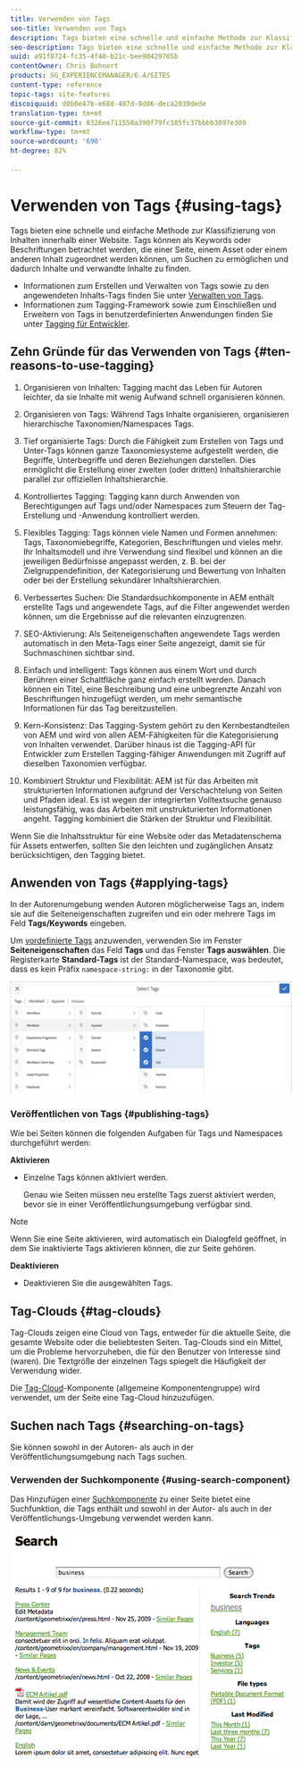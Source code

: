 ```yaml
---
title: Verwenden von Tags
seo-title: Verwenden von Tags
description: Tags bieten eine schnelle und einfache Methode zur Klassifizierung von Inhalten innerhalb einer Website.
seo-description: Tags bieten eine schnelle und einfache Methode zur Klassifizierung von Inhalten innerhalb einer Website.
uuid: a91f8724-fc35-4f40-b21c-bee90429765b
contentOwner: Chris Bohnert
products: SG_EXPERIENCEMANAGER/6.4/SITES
content-type: reference
topic-tags: site-features
discoiquuid: d0b0e47b-e68d-407d-9d06-deca2039dede
translation-type: tm+mt
source-git-commit: 8326ee711558a390f79fc185fc37bbbb3097e309
workflow-type: tm+mt
source-wordcount: '690'
ht-degree: 82%

---
```



# Verwenden von Tags {#using-tags}

Tags bieten eine schnelle und einfache Methode zur Klassifizierung von Inhalten innerhalb einer Website. Tags können als Keywords oder Beschriftungen betrachtet werden, die einer Seite, einem Asset oder einem anderen Inhalt zugeordnet werden können, um Suchen zu ermöglichen und dadurch Inhalte und verwandte Inhalte zu finden.

* Informationen zum Erstellen und Verwalten von Tags sowie zu den angewendeten Inhalts-Tags finden Sie unter [Verwalten von Tags](/help/sites-administering/tags.md).
* Informationen zum Tagging-Framework sowie zum Einschließen und Erweitern von Tags in benutzerdefinierten Anwendungen finden Sie unter [Tagging für Entwickler](/help/sites-developing/tags.md).

## Zehn Gründe für das Verwenden von Tags {#ten-reasons-to-use-tagging}

1. Organisieren von Inhalten: Tagging macht das Leben für Autoren leichter, da sie Inhalte mit wenig Aufwand schnell organisieren können.

1. Organisieren von Tags: Während Tags Inhalte organisieren, organisieren hierarchische Taxonomien/Namespaces Tags.

1. Tief organisierte Tags: Durch die Fähigkeit zum Erstellen von Tags und Unter-Tags können ganze Taxonomiesysteme aufgestellt werden, die Begriffe, Unterbegriffe und deren Beziehungen darstellen. Dies ermöglicht die Erstellung einer zweiten (oder dritten) Inhaltshierarchie parallel zur offiziellen Inhaltshierarchie.

1. Kontrolliertes Tagging: Tagging kann durch Anwenden von Berechtigungen auf Tags und/oder Namespaces zum Steuern der Tag-Erstellung und -Anwendung kontrolliert werden.

1. Flexibles Tagging: Tags können viele Namen und Formen annehmen: Tags, Taxonomiebegriffe, Kategorien, Beschriftungen und vieles mehr. Ihr Inhaltsmodell und ihre Verwendung sind flexibel und können an die jeweiligen Bedürfnisse angepasst werden, z. B. bei der Zielgruppendefinition, der Kategorisierung und Bewertung von Inhalten oder bei der Erstellung sekundärer Inhaltshierarchien.

1. Verbessertes Suchen: Die Standardsuchkomponente in AEM enthält erstellte Tags und angewendete Tags, auf die Filter angewendet werden können, um die Ergebnisse auf die relevanten einzugrenzen.

1. SEO-Aktivierung: Als Seiteneigenschaften angewendete Tags werden automatisch in den Meta-Tags einer Seite angezeigt, damit sie für Suchmaschinen sichtbar sind.

1. Einfach und intelligent: Tags können aus einem Wort und durch Berühren einer Schaltfläche ganz einfach erstellt werden. Danach können ein Titel, eine Beschreibung und eine unbegrenzte Anzahl von Beschriftungen hinzugefügt werden, um mehr semantische Informationen für das Tag bereitzustellen.

1. Kern-Konsistenz: Das Tagging-System gehört zu den Kernbestandteilen von AEM und wird von allen AEM-Fähigkeiten für die Kategorisierung von Inhalten verwendet. Darüber hinaus ist die Tagging-API für Entwickler zum Erstellen Tagging-fähiger Anwendungen mit Zugriff auf dieselben Taxonomien verfügbar.

1. Kombiniert Struktur und Flexibilität: AEM ist für das Arbeiten mit strukturierten Informationen aufgrund der Verschachtelung von Seiten und Pfaden ideal. Es ist wegen der integrierten Volltextsuche genauso leistungsfähig, was das Arbeiten mit unstrukturierten Informationen angeht. Tagging kombiniert die Stärken der Struktur und Flexibilität.

Wenn Sie die Inhaltsstruktur für eine Website oder das Metadatenschema für Assets entwerfen, sollten Sie den leichten und zugänglichen Ansatz berücksichtigen, den Tagging bietet.

## Anwenden von Tags   {#applying-tags}

In der Autorenumgebung wenden Autoren möglicherweise Tags an, indem sie auf die Seiteneigenschaften zugreifen und ein oder mehrere Tags im Feld **Tags/Keywords** eingeben.

Um [vordefinierte Tags](/help/sites-administering/tags.md) anzuwenden, verwenden Sie im Fenster **Seiteneigenschaften** das Feld **Tags** und das Fenster **Tags auswählen**. Die Registerkarte **Standard-Tags** ist der Standard-Namespace, was bedeutet, dass es kein Präfix `namespace-string:` in der Taxonomie gibt.

![chlimage_1-92](assets/chlimage_1-92.png)

### Veröffentlichen von Tags {#publishing-tags}

Wie bei Seiten können die folgenden Aufgaben für Tags und Namespaces durchgeführt werden:

**Aktivieren**

* Einzelne Tags können aktiviert werden.

   Genau wie Seiten müssen neu erstellte Tags zuerst aktiviert werden, bevor sie in einer Veröffentlichungsumgebung verfügbar sind.

>[!NOTE]
>
>Wenn Sie eine Seite aktivieren, wird automatisch ein Dialogfeld geöffnet, in dem Sie inaktivierte Tags aktivieren können, die zur Seite gehören.

**Deaktivieren**

* Deaktivieren Sie die ausgewählten Tags.

## Tag-Clouds {#tag-clouds}

Tag-Clouds zeigen eine Cloud von Tags, entweder für die aktuelle Seite, die gesamte Website oder die beliebtesten Seiten. Tag-Clouds sind ein Mittel, um die Probleme hervorzuheben, die für den Benutzer von Interesse sind (waren). Die Textgröße der einzelnen Tags spiegelt die Häufigkeit der Verwendung wider.

Die [Tag-Cloud](/help/sites-authoring/default-components-foundation.md#tag-cloud)-Komponente (allgemeine Komponentengruppe) wird verwendet, um der Seite eine Tag-Cloud hinzuzufügen.

## Suchen nach Tags  {#searching-on-tags}

Sie können sowohl in der Autoren- als auch in der Veröffentlichungsumgebung nach Tags suchen.

### Verwenden der Suchkomponente  {#using-search-component}

Das Hinzufügen einer [Suchkomponente](/help/sites-authoring/default-components-foundation.md#search) zu einer Seite bietet eine Suchfunktion, die Tags enthält und sowohl in der Autor- als auch in der Veröffentlichungs-Umgebung verwendet werden kann.

![chlimage_1-93](assets/chlimage_1-93.png)

